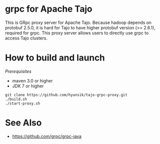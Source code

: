 # grpc for Apache Tajo

This is GRpc proxy server for Apache Tajo. Because hadoop depends on protobuf 2.5.0, it is hard for Tajo to 
have higher protobuf version (>= 2.6.1), required for grpc. This proxy server allows users to directly use grpc 
to access Tajo clusters.

# How to build and launch

*Prerequisites*
 * maven 3.0 or higher
 * JDK 7 or higher

```
git clone https://github.com/hyunsik/tajo-grpc-proxy.git
./build.sh
./start-proxy.sh
```

# See Also
 * https://github.com/grpc/grpc-java
